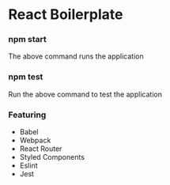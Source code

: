 # React Boilerplate

### npm start
The above command runs the application

### npm test
Run the above command to test the application

### Featuring
- Babel
- Webpack
- React Router
- Styled Components
- Eslint
- Jest
